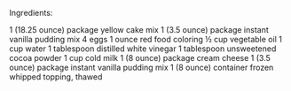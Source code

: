 Ingredients:

1 (18.25 ounce) package yellow cake mix
1 (3.5 ounce) package instant vanilla pudding mix
4 eggs
1 ounce red food coloring
½ cup vegetable oil
1 cup water
1 tablespoon distilled white vinegar
1 tablespoon unsweetened cocoa powder
1 cup cold milk
1 (8 ounce) package cream cheese
1 (3.5 ounce) package instant vanilla pudding mix
1 (8 ounce) container frozen whipped topping, thawed